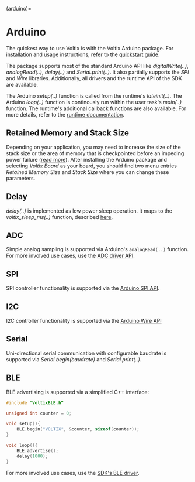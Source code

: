 (arduino)=
# Arduino

The quickest way to use Voltix is with the Voltix Arduino package.
For installation and usage instructions, refer to the [quickstart guide](arduino_install).

The package supports most of the standard Arduino API like *digitalWrite(..)*, *analogRead(..)*, *delay(..)* and *Serial.print(..)*.
It also partially supports the *SPI* and *Wire* libraries.
Additionally, all drivers and the runtime API of the SDK are available.

The Arduino *setup(..)* function is called from the runtime's *lateinit(..)*.
The Arduino *loop(..)* function is continously run within the user task's *main(..)* function.
The runtime's additional callback functions are also available.
For more details, refer to the [runtime documentation](runtime_callbacks).

## Retained Memory and Stack Size

Depending on your application, you may need to increase the size of the stack size or the area of memory that is checkpointed before an impeding power failure ([read more](retained_memory)).
After installing the Arduino package and selecting *Voltix Board* as your board, you should find two menu entries *Retained Memory Size* and *Stack Size* where you can change these parameters.

## Delay

*delay(..)* is implemented as low power sleep operation. It maps to the *voltix_sleep_ms(..)* function, described [here](timing).

## ADC

Simple analog sampling is supported via Arduino's `analogRead(..)` function.
For more involved use cases, use the [ADC driver API](adc_driver).

## SPI

SPI controller functionality is supported via the [Arduino SPI API](https://www.arduino.cc/reference/en/language/functions/communication/spi/).

## I2C

I2C controller functionality is supported via the [Arduino Wire API](https://www.arduino.cc/reference/en/language/functions/communication/wire/)

## Serial

Uni-directional serial communication with configurable baudrate is supported via *Serial.begin(baudrate)* and *Serial.print(..)*.

## BLE

BLE advertising is supported via a simplified C++ interface:

```C
#include "VoltixBLE.h"

unsigned int counter = 0;

void setup(){
    BLE.begin("VOLTIX", &counter, sizeof(counter));
}

void loop(){
    BLE.advertise();
    delay(1000);
}
```
For more involved use cases, use the [SDK's BLE driver](ble_driver).